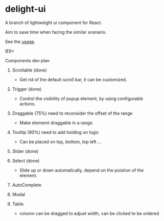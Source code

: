 # delight-ui

A branch of lightweight ui component for React.

Aim to save time when facing the similar scenario.

See the [usage](http://mefive.github.io/delight-ui/).

IE9+



Components dev plan

1. Scrollable (done)
   * Get rid of the default scroll bar, it can be customized.

2. Trigger (done)
   * Control the visibility of popup element, by using configurable actions.

3. Draggable (75%) need to reconsider the offset of the range
   * Make elememt draggable in a range.

4. Tooltip (90%) need to add holding on logic
   * Can be placed on top, bottom, top left ...

5. Slider (done)

6. Select (done)
   * Slide up or down automatically, depend on the poistion of the element.

7. AutoComplete

8. Modal

9. Table
   *  column can be dragged to adjust width, can be clicked to be ordered







